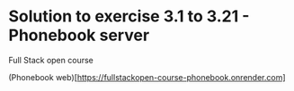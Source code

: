# Solution to exercise 3.1 to 3.21 - Phonebook server
Full Stack open course

(Phonebook web)[https://fullstackopen-course-phonebook.onrender.com]
